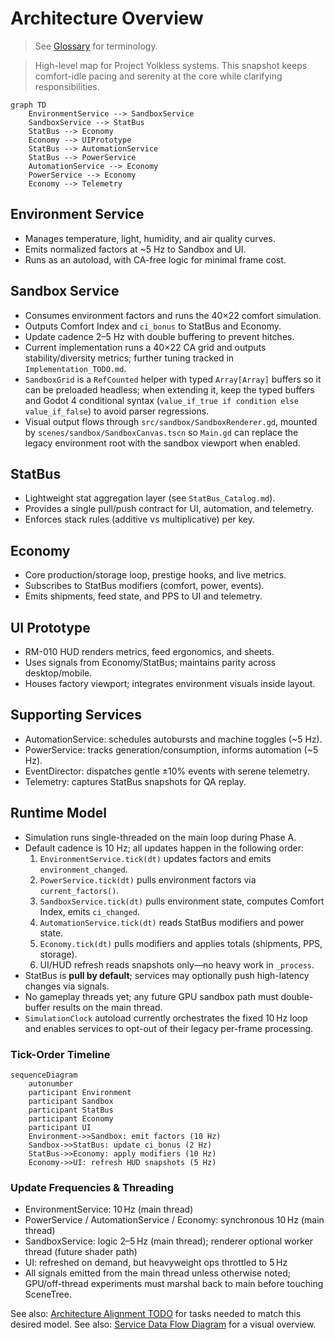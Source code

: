 # Architecture Overview

> See [Glossary](../Glossary.md) for terminology.

> High-level map for Project Yolkless systems. This snapshot keeps comfort-idle pacing and serenity at the core while clarifying responsibilities.

```mermaid
graph TD
    EnvironmentService --> SandboxService
    SandboxService --> StatBus
    StatBus --> Economy
    Economy --> UIPrototype
    StatBus --> AutomationService
    StatBus --> PowerService
    AutomationService --> Economy
    PowerService --> Economy
    Economy --> Telemetry
```

## Environment Service
- Manages temperature, light, humidity, and air quality curves.
- Emits normalized factors at ~5 Hz to Sandbox and UI.
- Runs as an autoload, with CA-free logic for minimal frame cost.

## Sandbox Service
- Consumes environment factors and runs the 40×22 comfort simulation.
- Outputs Comfort Index and `ci_bonus` to StatBus and Economy.
- Update cadence 2–5 Hz with double buffering to prevent hitches.
- Current implementation runs a 40×22 CA grid and outputs stability/diversity metrics; further tuning tracked in `Implementation_TODO.md`.
- `SandboxGrid` is a `RefCounted` helper with typed `Array[Array]` buffers so it can be preloaded headless; when extending it, keep the typed buffers and Godot 4 conditional syntax (`value_if_true if condition else value_if_false`) to avoid parser regressions.
- Visual output flows through `src/sandbox/SandboxRenderer.gd`, mounted by `scenes/sandbox/SandboxCanvas.tscn` so `Main.gd` can replace the legacy environment root with the sandbox viewport when enabled.

## StatBus
- Lightweight stat aggregation layer (see `StatBus_Catalog.md`).
- Provides a single pull/push contract for UI, automation, and telemetry.
- Enforces stack rules (additive vs multiplicative) per key.

## Economy
- Core production/storage loop, prestige hooks, and live metrics.
- Subscribes to StatBus modifiers (comfort, power, events).
- Emits shipments, feed state, and PPS to UI and telemetry.

## UI Prototype
- RM-010 HUD renders metrics, feed ergonomics, and sheets.
- Uses signals from Economy/StatBus; maintains parity across desktop/mobile.
- Houses factory viewport; integrates environment visuals inside layout.

## Supporting Services
- AutomationService: schedules autobursts and machine toggles (~5 Hz).
- PowerService: tracks generation/consumption, informs automation (~5 Hz).
- EventDirector: dispatches gentle ±10% events with serene telemetry.
- Telemetry: captures StatBus snapshots for QA replay.

## Runtime Model
- Simulation runs single-threaded on the main loop during Phase A.
- Default cadence is 10 Hz; all updates happen in the following order:
  1. `EnvironmentService.tick(dt)` updates factors and emits `environment_changed`.
  2. `PowerService.tick(dt)` pulls environment factors via `current_factors()`.
  3. `SandboxService.tick(dt)` pulls environment state, computes Comfort Index, emits `ci_changed`.
  4. `AutomationService.tick(dt)` reads StatBus modifiers and power state.
  5. `Economy.tick(dt)` pulls modifiers and applies totals (shipments, PPS, storage).
  6. UI/HUD refresh reads snapshots only—no heavy work in `_process`.
- StatBus is **pull by default**; services may optionally push high-latency changes via signals.
- No gameplay threads yet; any future GPU sandbox path must double-buffer results on the main thread.
- `SimulationClock` autoload currently orchestrates the fixed 10 Hz loop and enables services to opt-out of their legacy per-frame processing.

### Tick-Order Timeline

```mermaid
sequenceDiagram
    autonumber
    participant Environment
    participant Sandbox
    participant StatBus
    participant Economy
    participant UI
    Environment->>Sandbox: emit factors (10 Hz)
    Sandbox->>StatBus: update ci_bonus (2 Hz)
    StatBus->>Economy: apply modifiers (10 Hz)
    Economy->>UI: refresh HUD snapshots (5 Hz)
```

### Update Frequencies & Threading
- EnvironmentService: 10 Hz (main thread)
- PowerService / AutomationService / Economy: synchronous 10 Hz (main thread)
- SandboxService: logic 2–5 Hz (main thread); renderer optional worker thread (future shader path)
- UI: refreshed on demand, but heavyweight ops throttled to 5 Hz
- All signals emitted from the main thread unless otherwise noted; GPU/off-thread experiments must marshal back to main before touching SceneTree.

See also: [Architecture Alignment TODO](Implementation_TODO.md) for tasks needed to match this desired model.
See also: [Service Data Flow Diagram](DataFlow_Diagram.md) for a visual overview.
